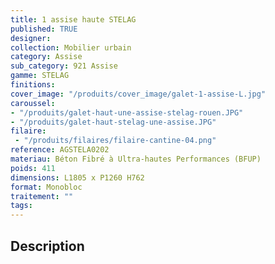 ```yaml
---
title: 1 assise haute STELAG
published: TRUE
designer: 
collection: Mobilier urbain
category: Assise
sub_category: 921 Assise
gamme: STELAG
finitions: 
cover_image: "/produits/cover_image/galet-1-assise-L.jpg"
caroussel: 
- "/produits/galet-haut-une-assise-stelag-rouen.JPG"
- "/produits/galet-haut-stelag-une-assise.JPG"
filaire: 
 - "/produits/filaires/filaire-cantine-04.png"
reference: AGSTELA0202
materiau: Béton Fibré à Ultra-hautes Performances (BFUP)
poids: 411
dimensions: L1805 x P1260 H762
format: Monobloc
traitement: ""
tags: 
---
```


## Description
